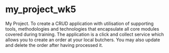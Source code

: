 # my_project_wk5
My Project. To create a CRUD application with utilisation of supporting tools, methodologies and technologies that encapsulate all core modules covered during training.
The application is a click and collect service which allows you to create an order at your local butchers. You may also update and delete the order after having processed it. 


